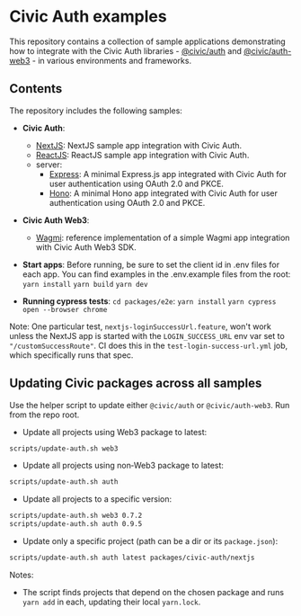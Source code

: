 # Civic Auth examples

This repository contains a collection of sample applications demonstrating how to integrate with the Civic Auth libraries - [@civic/auth](npmjs.com/package/@civic/auth) and [@civic/auth-web3](npmjs.com/package/@civic/auth-web3) - in various environments and frameworks.

## Contents
The repository includes the following samples:
* **Civic Auth**:
    * [NextJS](packages/civic-auth/nextjs): NextJS sample app integration with Civic Auth.
    * [ReactJS](packages/civic-auth/reactjs): ReactJS sample app integration with Civic Auth.
    * server:
        * [Express](packages/civic-auth/server/express): A minimal Express.js app integrated with Civic Auth for user authentication using OAuth 2.0 and PKCE.
        * [Hono](packages/civic-auth/server/hono): A minimal Hono app integrated with Civic Auth for user authentication using OAuth 2.0 and PKCE.

* **Civic Auth Web3**:
    * [Wagmi](packages/civic-auth-web3/wagmi): reference implementation of a simple Wagmi app integration with Civic Auth Web3 SDK.

* **Start apps**:
Before running, be sure to set the client id in .env files for each app. You can find 
examples in the .env.example files
    from the root:
    ```yarn install```
    ```yarn build```
    ```yarn dev```

* **Running cypress tests**:
    ```cd packages/e2e```:
    ```yarn install```
    ```yarn cypress open --browser chrome```

Note: One particular test, `nextjs-loginSuccessUrl.feature`, won't work unless the NextJS app is started with the `LOGIN_SUCCESS_URL` env var set to `"/customSuccessRoute"`. CI does this in the `test-login-success-url.yml` job, which specifically runs that spec.





## Updating Civic packages across all samples

Use the helper script to update either `@civic/auth` or `@civic/auth-web3`. Run from the repo root.

- Update all projects using Web3 package to latest:
```bash
scripts/update-auth.sh web3
```

- Update all projects using non‑Web3 package to latest:
```bash
scripts/update-auth.sh auth
```

- Update all projects to a specific version:
```bash
scripts/update-auth.sh web3 0.7.2
scripts/update-auth.sh auth 0.9.5
```

- Update only a specific project (path can be a dir or its `package.json`):
```bash
scripts/update-auth.sh auth latest packages/civic-auth/nextjs
```

Notes:
- The script finds projects that depend on the chosen package and runs `yarn add` in each, updating their local `yarn.lock`.

